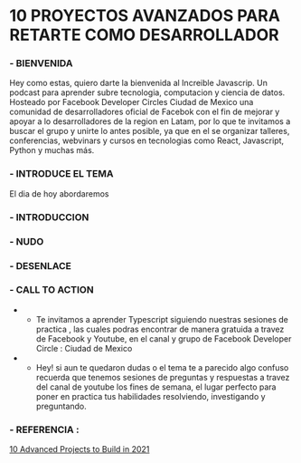 # 10 PROYECTOS AVANZADOS PARA RETARTE COMO DESARROLLADOR

### - BIENVENIDA
Hey como estas, quiero darte la bienvenida al Increible Javascrip. Un podcast para aprender subre tecnologia, computacion y ciencia de datos. Hosteado por Facebook Developer Circles Ciudad de Mexico una comunidad de desarrolladores oficial de Facebok con el fin de mejorar y apoyar a lo desarrolladores de la region en Latam, por lo que te invitamos a buscar el grupo y unirte lo antes posible, ya que en el se organizar talleres, conferencias, webvinars y cursos en tecnologias como React, Javascript, Python y muchas más.

### - INTRODUCE EL TEMA
El dia de hoy abordaremos


### - INTRODUCCION

### - NUDO


### - DESENLACE

### - CALL TO ACTION

- - Te invitamos a aprender Typescript siguiendo nuestras sesiones de practica , las cuales podras encontrar de manera gratuida a travez de Facebook y Youtube, en el canal y grupo de Facebook Developer Circle : Ciudad de Mexico

- - Hey! si aun te quedaron dudas o el tema te a parecido algo confuso recuerda que tenemos sesiones de preguntas y respuestas a travez del canal de youtube los fines de semana, el lugar perfecto para poner en practica tus habilidades resolviendo, investigando y preguntando.


### - REFERENCIA : 

[10 Advanced Projects to Build in 2021](https://dev.to/hb/10-advanced-projects-to-build-in-2021-425o)
